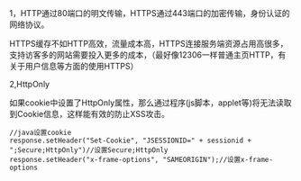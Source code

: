 1，HTTP通过80端口的明文传输，HTTPS通过443端口的加密传输，身份认证的网络协议。

HTTPS缓存不如HTTP高效，流量成本高，HTTPS连接服务端资源占用高很多，支持访客多的网站需要投入更多的成本，（最好像12306一样普通主页HTTP，有关于用户信息等方面的使用HTTPS）

2,HttpOnly

如果cookie中设置了HttpOnly属性，那么通过程序(js脚本，applet等)将无法读取到Cookie信息，这样能有效的防止XSS攻击。
```
//java设置cookie
response.setHeader("Set-Cookie", "JSESSIONID=" + sessionid + ";Secure;HttpOnly")//设置Secure;HttpOnly
response.setHeader("x-frame-options", "SAMEORIGIN");//设置x-frame-options
```